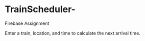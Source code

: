 # TrainScheduler-
Firebase Assignment

Enter a train, location, and time to calculate the next arrival time. 
